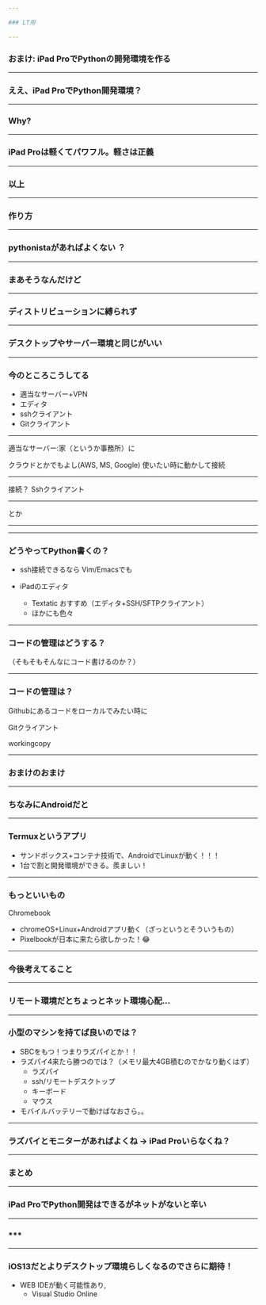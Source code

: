 ```yaml
---

### LT用

---
```


### おまけ: iPad ProでPythonの開発環境を作る

---

### ええ、iPad ProでPython開発環境？

---

### Why?
---

### iPad Proは軽くてパワフル。軽さは正義

---

### 以上

---

### 作り方

---

### pythonistaがあればよくない ？

---

### まあそうなんだけど
---

### ディストリビューションに縛られず

---

### デスクトップやサーバー環境と同じがいい

---
### 今のところこうしてる

- 適当なサーバー+VPN
- エディタ
- sshクライアント
- Gitクライアント

---

適当なサーバー:家（というか事務所）に

クラウドとかでもよし(AWS, MS, Google)
使いたい時に動かして接続

---

接続？
Sshクライアント

***

とか

***

---

### どうやってPython書くの？

- ssh接続できるなら Vim/Emacsでも

- iPadのエディタ
    - Textatic おすすめ（エディタ+SSH/SFTPクライアント）
    - ほかにも色々

---

### コードの管理はどうする？

（そもそもそんなにコード書けるのか？）

---

### コードの管理は？

Githubにあるコードをローカルでみたい時に

Gitクライアント

workingcopy

---

### おまけのおまけ

---

### ちなみにAndroidだと

---

### Termuxというアプリ

- サンドボックス+コンテナ技術で、AndroidでLinuxが動く！！！
- 1台で割と開発環境ができる。羨ましい！

---

### もっといいもの

Chromebook

- chromeOS+Linux+Androidアプリ動く（ざっというとそういうもの）
- Pixelbookが日本に来たら欲しかった！😂

---

### 今後考えてること

---

### リモート環境だとちょっとネット環境心配...

---

### 小型のマシンを持てば良いのでは？

- SBCをもつ！つまりラズパイとか！！
- ラズパイ4来たら勝つのでは？（メモリ最大4GB積むのでかなり動くはず）
    - ラズパイ
    - ssh/リモートデスクトップ
    - キーボード
    - マウス
- モバイルバッテリーで動けばなおさら。。

---

### ラズパイとモニターがあればよくね -> iPad Proいらなくね？

---

### まとめ

---

### iPad ProでPython開発はできるがネットがないと辛い

---

### ***

---
### iOS13だとよりデスクトップ環境らしくなるのでさらに期待！

- WEB IDEが動く可能性あり, 
    - Visual Studio Online
